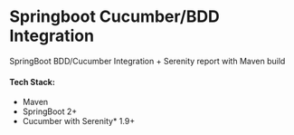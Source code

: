 # Springboot Cucumber/BDD Integration
SpringBoot BDD/Cucumber Integration + Serenity report with Maven build


#### Tech Stack:
+ Maven
+ SpringBoot 2+
+ Cucumber with Serenity* 1.9+

